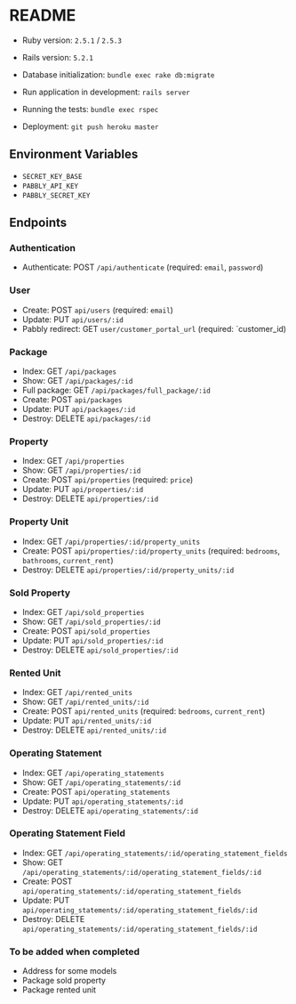 # README

* Ruby version: `2.5.1` / `2.5.3`

* Rails version: `5.2.1`

* Database initialization: `bundle exec rake db:migrate`

* Run application in development: `rails server`

* Running the tests: `bundle exec rspec`

* Deployment: `git push heroku master`

## Environment Variables
* `SECRET_KEY_BASE`
* `PABBLY_API_KEY`
* `PABBLY_SECRET_KEY`

## Endpoints

### Authentication
* Authenticate: POST `/api/authenticate` (required: `email`, `password`)

### User
* Create: POST `api/users` (required: `email`)
* Update: PUT `api/users/:id`
* Pabbly redirect: GET `user/customer_portal_url` (required: `customer_id)

### Package
* Index: GET `/api/packages` 
* Show: GET `/api/packages/:id`
* Full package: GET `/api/packages/full_package/:id`
* Create: POST `api/packages`
* Update: PUT `api/packages/:id`
* Destroy: DELETE `api/packages/:id`

### Property
* Index: GET `/api/properties` 
* Show: GET `/api/properties/:id`
* Create: POST `api/properties` (required: `price`)
* Update: PUT `api/properties/:id`
* Destroy: DELETE `api/properties/:id`

### Property Unit
* Index: GET `/api/properties/:id/property_units` 
* Create: POST `api/properties/:id/property_units` (required: `bedrooms`, `bathrooms`, `current_rent`)
* Destroy: DELETE `api/properties/:id/property_units/:id`

### Sold Property
* Index: GET `/api/sold_properties` 
* Show: GET `/api/sold_properties/:id`
* Create: POST `api/sold_properties`
* Update: PUT `api/sold_properties/:id`
* Destroy: DELETE `api/sold_properties/:id`

### Rented Unit
* Index: GET `/api/rented_units` 
* Show: GET `/api/rented_units/:id`
* Create: POST `api/rented_units` (required: `bedrooms`, `current_rent`)
* Update: PUT `api/rented_units/:id`
* Destroy: DELETE `api/rented_units/:id`

### Operating Statement
* Index: GET `/api/operating_statements` 
* Show: GET `/api/operating_statements/:id`
* Create: POST `api/operating_statements`
* Update: PUT `api/operating_statements/:id`
* Destroy: DELETE `api/operating_statements/:id`

### Operating Statement Field
* Index: GET `/api/operating_statements/:id/operating_statement_fields` 
* Show: GET `/api/operating_statements/:id/operating_statement_fields/:id`
* Create: POST `api/operating_statements/:id/operating_statement_fields`
* Update: PUT `api/operating_statements/:id/operating_statement_fields/:id`
* Destroy: DELETE `api/operating_statements/:id/operating_statement_fields/:id`

### To be added when completed
* Address for some models
* Package sold property
* Package rented unit


